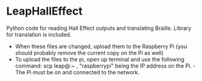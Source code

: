 # LeapHallEffect
Python code for reading Hall Effect outputs and translating Braille. Library for translation is included.

- When these files are changed, upload them to the Raspberry Pi (you should probably remove the current copy on the Pi as well)
- To upload the files to the pi, open up terminal and use the following command: scp <file directory> leap@<Raspberry Pi IP Address>:~ , "raspberrypi" being the IP address on the Pi.    - The Pi must be on and connected to the network.

